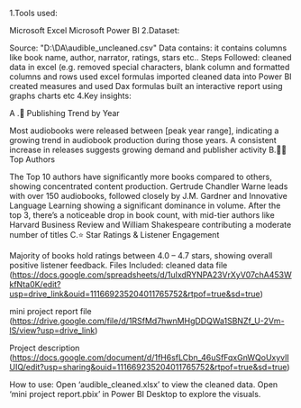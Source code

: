 1.Tools used:

Microsoft Excel
Microsoft Power BI
2.Dataset:

Source: "D:\DA\audible_uncleaned.csv"
Data contains: it contains columns like book name, author, narrator, ratings, stars etc..
Steps Followed:
cleaned data in excel (e.g. removed special characters, blank column and formatted columns and rows
used excel formulas
imported cleaned data into Power BI
created measures and used Dax formulas
built an interactive report using graphs charts etc
4.Key insights:

A .📅 Publishing Trend by Year

Most audiobooks were released between [peak year range], indicating a growing trend in audiobook production during those years.
A consistent increase in releases suggests growing demand and publisher activity
B.👨‍💼 Top Authors

The Top 10 authors have significantly more books compared to others, showing concentrated content production.
Gertrude Chandler Warne leads with over 150 audiobooks, followed closely by J.M. Gardner and Innovative Language Learning showing a significant dominance in volume.
After the top 3, there’s a noticeable drop in book count, with mid-tier authors like Harvard Business Review and William Shakespeare contributing a moderate number of titles
C.⭐ Star Ratings & Listener Engagement

Majority of books hold ratings between 4.0 – 4.7 stars, showing overall positive listener feedback.
Files Included:
cleaned data file (https://docs.google.com/spreadsheets/d/1uIxdRYNPA23VrXyV07chA453WkfNta0K/edit?usp=drive_link&ouid=111669235204011765752&rtpof=true&sd=true)

mini project report file (https://drive.google.com/file/d/1RSfMd7hwnMHgDDQWa1SBNZf_U-2Vm-lS/view?usp=drive_link)

Project description (https://docs.google.com/document/d/1fH6sfLCbn_46uSfFqxGnWQoUxyvlIUIQ/edit?usp=sharing&ouid=111669235204011765752&rtpof=true&sd=true)

How to use:
Open ‘audible_cleaned.xlsx’ to view the cleaned data.
Open ‘mini project report.pbix’ in Power BI Desktop to explore the visuals.
